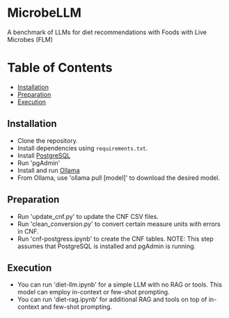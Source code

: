 # MicrobeLLM
A benchmark of LLMs for diet recommendations with Foods with Live Microbes (FLM)

# Table of Contents
- [Installation](#installation)
- [Preparation](#preparation)
- [Execution](#execution)

## Installation

- Clone the repository.
- Install dependencies using `requirements.txt`.
- Install [PostgreSQL](https://www.postgresql.org/)
- Run 'pgAdmin'
- Install and run [Ollama](https://ollama.com/)
- From Ollama, use 'ollama pull [model]' to download the desired model.

## Preparation

- Run 'update_cnf.py' to update the CNF CSV files.
- Run 'clean_conversion.py' to convert certain measure units with errors in CNF.
- Run 'cnf-postgress.ipynb' to create the CNF tables. NOTE: This step assumes that PostgreSQL is installed and pgAdmin is running.

## Execution
- You can run 'diet-llm.ipynb' for a simple LLM with no RAG or tools. This model can employ in-context or few-shot prompting.
- You can run 'diet-rag.ipynb' for additional RAG and tools on top of in-context and few-shot prompting.
